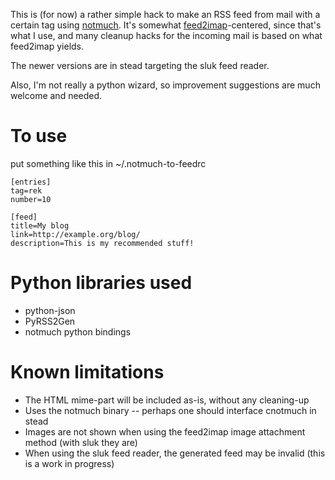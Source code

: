 This is (for now) a rather simple hack to make an RSS feed from mail with a certain tag using 
[notmuch](http://notmuchmail.org/). It's somewhat
[feed2imap](http://home.gna.org/feed2imap/)-centered, since that's
what I use, and many cleanup hacks for the incoming mail is based on
what feed2imap yields.

The newer versions are in stead targeting the sluk feed reader.

Also, I'm not really a python wizard, so improvement suggestions are
much welcome and needed.

To use
=====================
put something like this in ~/.notmuch-to-feedrc

    [entries]
    tag=rek
    number=10
    
    [feed]
    title=My blog
    link=http://example.org/blog/
    description=This is my recommended stuff!

Python libraries used
=====================
* python-json
* PyRSS2Gen
* notmuch python bindings

Known limitations
=================
* The HTML mime-part will be included as-is, without any cleaning-up
* Uses the notmuch binary -- perhaps one should interface cnotmuch in stead
* Images are not shown when using the feed2imap image attachment method (with sluk they are)
* When using the sluk feed reader, the generated feed may be invalid (this is a work in progress)
